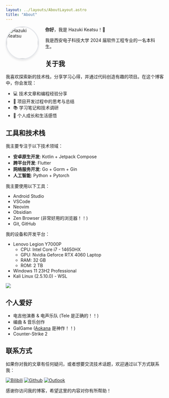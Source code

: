 ```yaml
---
layout: ../layouts/AboutLayout.astro
title: "About"
---
```


<div class="prose">
    <img align="left" src="profile_picture.jpg" alt="Hazuki Keatsu" style="width: 100px; height: 100px; border-radius: 50%; object-fit: cover; border: 3px solid #e5e7eb; box-shadow: 0 4px 6px -1px rgba(0, 0, 0, 0.1);margin: 0 20px 0 0">
</div>

**你好**，我是 Hazuki Keatsu！👋

我是西安电子科技大学 2024 届软件工程专业的一名本科生。

## 关于我

我喜欢探索新的技术栈，分享学习心得，并通过代码创造有趣的项目。在这个博客中，你会发现：

- 💻 技术文章和编程经验分享
- 🚀 项目开发过程中的思考与总结
- 📚 学习笔记和技术调研
- 🌱 个人成长和生活感悟

## 工具和技术栈

我主要专注于以下技术领域：

- **安卓原生开发**: Kotlin + Jetpack Compose
- **跨平台开发**: Flutter
- **网络服务开发**: Go + Gorm + Gin
- **人工智能**: Python + Pytorch

我主要使用以下工具：

- Android Studio
- VSCode
- Neovim
- Obsidian
- Zen Browser (非常好用的浏览器！！)
- Git, GitHub

我的设备和开发平台：

- Lenovo Legion Y7000P 
    - CPU: Intel Core i7 - 14650HX
    - GPU: Nvidia Geforce RTX 4060 Laptop
    - RAM: 32 GB
    - ROM: 2 TB
- Windows 11 23H2 Professional
- Kali Linux (2.5.10.0) - WSL

<div class="prose">
    <img src="https://skillicons.dev/icons?i=androidstudio,cpp,flutter,dart,git,github,go,kotlin,latex,linux,md,neovim,obsidian,py,pytorch,windows,vscode,sqlite&perline=9">
</div>

## 个人爱好

- 电吉他演奏 & 电声乐队 (Tele 是正确的！！)
- 编曲 & 音乐创作
- GalGame ([Aokana](https://sprite.net/aokana) 是神作！！)
- Counter-Strike 2

## 联系方式

如果你对我的文章有任何疑问，或者想要交流技术话题，欢迎通过以下方式联系我：

<div class="prose">
    <a class="prose" href="https://space.bilibili.com/392082366" style="display: inline-block;"><img src="https://img.shields.io/badge/dynamic/json?style=flat-square&label=Bilibili+Follows&labelColor=FE7398&color=282C34&query=$.data.follower&url=https://api.bilibili.com/x/relation/stat?vmid=392082366&longCache=true&logo=bilibili&logoColor=white" alt="Bilibili"></a>
    <a class="prose" href="https://github.com/hazuki-keatsu" style="display: inline-block;"><img src="https://img.shields.io/badge/dynamic/json?style=flat-square&label=GitHub+Followers&suffix=%20&query=%24.data.totalSubs&url=https%3A%2F%2Fapi.spencerwoo.com%2Fsubstats%2F%3Fsource%3Dgithub%26queryKey%3Dhazuki-keatsu&labelColor=282c34&color=353940&logo=github&longCache=true" alt="Github"></a>
    <a class="prose" href="mailto:yeyuefeng699@outlook.com" style="display: inline-block;"><img src="https://img.shields.io/badge/Outlook-Mail_to_Me-0F6CBD?style=flat-square&logo=gmail&logoColor=FFFFFF&logoSize=auto" alt="Outlook"></a>
</div>

感谢你访问我的博客，希望这里的内容对你有所帮助！
